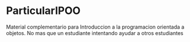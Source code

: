 # ParticularIPOO
Material complementario para Introduccion a la programacion orientada a objetos. No mas que un estudiante intentando ayudar a otros estudiantes
